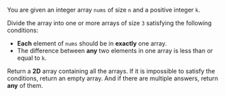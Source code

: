 You are given an integer array `nums` of size `n` and a positive integer `k`.

Divide the array into one or more arrays of size `3` satisfying the following conditions:

- **Each** element of `nums` should be in **exactly** one array.
- The difference between **any** two elements in one array is less than or equal to `k`.

Return a **2D** array containing all the arrays. If it is impossible to satisfy the conditions, return an empty array. And if there are multiple answers, return **any** of them.